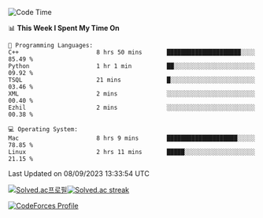 
<!--START_SECTION:waka-->
![Code Time](http://img.shields.io/badge/Code%20Time-3%2C005%20hrs%2034%20mins-blue)

📊 **This Week I Spent My Time On** 

```text
💬 Programming Languages: 
C++                      8 hrs 50 mins       █████████████████████░░░░   85.49 % 
Python                   1 hr 1 min          ██░░░░░░░░░░░░░░░░░░░░░░░   09.92 % 
TSQL                     21 mins             █░░░░░░░░░░░░░░░░░░░░░░░░   03.46 % 
XML                      2 mins              ░░░░░░░░░░░░░░░░░░░░░░░░░   00.40 % 
Ezhil                    2 mins              ░░░░░░░░░░░░░░░░░░░░░░░░░   00.38 % 

💻 Operating System: 
Mac                      8 hrs 9 mins        ████████████████████░░░░░   78.85 % 
Linux                    2 hrs 11 mins       █████░░░░░░░░░░░░░░░░░░░░   21.15 % 
```


 Last Updated on 08/09/2023 13:33:54 UTC
<!--END_SECTION:waka-->


[![Solved.ac프로필](http://mazassumnida.wtf/api/generate_badge?boj=hckim96)](https://solved.ac/hckim96)[![Solved.ac streak](http://mazandi.herokuapp.com/api?handle=hckim96&theme=dark)](https://solved.ac/hckim96)


[![CodeForces Profile](https://cf.leed.at?id=hckim96)](https://codeforces.com/profile/hckim96)

